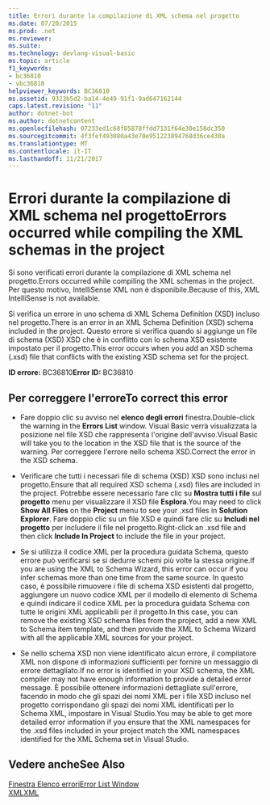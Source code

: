 ```yaml
---
title: Errori durante la compilazione di XML schema nel progetto
ms.date: 07/20/2015
ms.prod: .net
ms.reviewer: 
ms.suite: 
ms.technology: devlang-visual-basic
ms.topic: article
f1_keywords:
- bc36810
- vbc36810
helpviewer_keywords: BC36810
ms.assetid: 9323b5d2-ba14-4e49-91f1-9ad647162144
caps.latest.revision: "11"
author: dotnet-bot
ms.author: dotnetcontent
ms.openlocfilehash: 07233ed1c68f85878ffdd7131f64e30e158dc350
ms.sourcegitcommit: 4f3fef493080a43e70e951223894768d36ce430a
ms.translationtype: MT
ms.contentlocale: it-IT
ms.lasthandoff: 11/21/2017
---
```

# <a name="errors-occurred-while-compiling-the-xml-schemas-in-the-project"></a><span data-ttu-id="313cd-102">Errori durante la compilazione di XML schema nel progetto</span><span class="sxs-lookup"><span data-stu-id="313cd-102">Errors occurred while compiling the XML schemas in the project</span></span>
<span data-ttu-id="313cd-103">Si sono verificati errori durante la compilazione di XML schema nel progetto.</span><span class="sxs-lookup"><span data-stu-id="313cd-103">Errors occurred while compiling the XML schemas in the project.</span></span> <span data-ttu-id="313cd-104">Per questo motivo, IntelliSense XML non è disponibile.</span><span class="sxs-lookup"><span data-stu-id="313cd-104">Because of this, XML IntelliSense is not available.</span></span>  
  
 <span data-ttu-id="313cd-105">Si verifica un errore in uno schema di XML Schema Definition (XSD) incluso nel progetto.</span><span class="sxs-lookup"><span data-stu-id="313cd-105">There is an error in an XML Schema Definition (XSD) schema included in the project.</span></span> <span data-ttu-id="313cd-106">Questo errore si verifica quando si aggiunge un file di schema (XSD) XSD che è in conflitto con lo schema XSD esistente impostato per il progetto.</span><span class="sxs-lookup"><span data-stu-id="313cd-106">This error occurs when you add an XSD schema (.xsd) file that conflicts with the existing XSD schema set for the project.</span></span>  
  
 <span data-ttu-id="313cd-107">**ID errore:** BC36810</span><span class="sxs-lookup"><span data-stu-id="313cd-107">**Error ID:** BC36810</span></span>  
  
## <a name="to-correct-this-error"></a><span data-ttu-id="313cd-108">Per correggere l'errore</span><span class="sxs-lookup"><span data-stu-id="313cd-108">To correct this error</span></span>  
  
-   <span data-ttu-id="313cd-109">Fare doppio clic su avviso nel **elenco degli errori** finestra.</span><span class="sxs-lookup"><span data-stu-id="313cd-109">Double-click the warning in the **Errors List** window.</span></span> <span data-ttu-id="313cd-110">Visual Basic verrà visualizzata la posizione nel file XSD che rappresenta l'origine dell'avviso.</span><span class="sxs-lookup"><span data-stu-id="313cd-110">Visual Basic will take you to the location in the XSD file that is the source of the warning.</span></span> <span data-ttu-id="313cd-111">Per correggere l'errore nello schema XSD.</span><span class="sxs-lookup"><span data-stu-id="313cd-111">Correct the error in the XSD schema.</span></span>  
  
-   <span data-ttu-id="313cd-112">Verificare che tutti i necessari file di schema (XSD) XSD sono inclusi nel progetto.</span><span class="sxs-lookup"><span data-stu-id="313cd-112">Ensure that all required XSD schema (.xsd) files are included in the project.</span></span> <span data-ttu-id="313cd-113">Potrebbe essere necessario fare clic su **Mostra tutti i file** sul **progetto** menu per visualizzare il XSD file **Esplora**.</span><span class="sxs-lookup"><span data-stu-id="313cd-113">You may need to click **Show All Files** on the **Project** menu to see your .xsd files in **Solution Explorer**.</span></span> <span data-ttu-id="313cd-114">Fare doppio clic su un file XSD e quindi fare clic su **Includi nel progetto** per includere il file nel progetto.</span><span class="sxs-lookup"><span data-stu-id="313cd-114">Right-click an .xsd file and then click **Include In Project** to include the file in your project.</span></span>  
  
-   <span data-ttu-id="313cd-115">Se si utilizza il codice XML per la procedura guidata Schema, questo errore può verificarsi se si dedurre schemi più volte la stessa origine.</span><span class="sxs-lookup"><span data-stu-id="313cd-115">If you are using the XML to Schema Wizard, this error can occur if you infer schemas more than one time from the same source.</span></span> <span data-ttu-id="313cd-116">In questo caso, è possibile rimuovere i file di schema XSD esistenti dal progetto, aggiungere un nuovo codice XML per il modello di elemento di Schema e quindi indicare il codice XML per la procedura guidata Schema con tutte le origini XML applicabili per il progetto.</span><span class="sxs-lookup"><span data-stu-id="313cd-116">In this case, you can remove the existing XSD schema files from the project, add a new XML to Schema item template, and then provide the XML to Schema Wizard with all the applicable XML sources for your project.</span></span>  
  
-   <span data-ttu-id="313cd-117">Se nello schema XSD non viene identificato alcun errore, il compilatore XML non dispone di informazioni sufficienti per fornire un messaggio di errore dettagliato.</span><span class="sxs-lookup"><span data-stu-id="313cd-117">If no error is identified in your XSD schema, the XML compiler may not have enough information to provide a detailed error message.</span></span> <span data-ttu-id="313cd-118">È possibile ottenere informazioni dettagliate sull'errore, facendo in modo che gli spazi dei nomi XML per i file XSD incluso nel progetto corrispondano gli spazi dei nomi XML identificati per lo Schema XML, impostare in Visual Studio.</span><span class="sxs-lookup"><span data-stu-id="313cd-118">You may be able to get more detailed error information if you ensure that the XML namespaces for the .xsd files included in your project match the XML namespaces identified for the XML Schema set in Visual Studio.</span></span>  
  
## <a name="see-also"></a><span data-ttu-id="313cd-119">Vedere anche</span><span class="sxs-lookup"><span data-stu-id="313cd-119">See Also</span></span>  
 [<span data-ttu-id="313cd-120">Finestra Elenco errori</span><span class="sxs-lookup"><span data-stu-id="313cd-120">Error List Window</span></span>](/visualstudio/ide/reference/error-list-window)  
 [<span data-ttu-id="313cd-121">XML</span><span class="sxs-lookup"><span data-stu-id="313cd-121">XML</span></span>](../../../visual-basic/programming-guide/language-features/xml/index.md)
